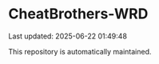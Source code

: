 # CheatBrothers-WRD

Last updated: 2025-06-22 01:49:48

This repository is automatically maintained.
